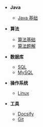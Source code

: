 * **Java**
  - [Java 基础](<https://caitongbo.github.io/Java-Notes/#/Java%20%E5%9F%BA%E7%A1%80>)
* **算法**
  - [算法基础](<https://caitongbo.github.io/Algorithm/#/%E7%AE%97%E6%B3%95%E5%9F%BA%E7%A1%80>)
  - [算法题解](<https://caitongbo.github.io/Algorithm/#/%E7%AE%97%E6%B3%95%E9%A2%98%E8%A7%A3>)
* **数据库**
  - [SQL](<https://caitongbo.github.io/Database-Notes/#/SQL>)
  - [MySQL](<https://caitongbo.github.io/Database-Notes/#/MySQL>)

* **操作系统**
  - [Linux](http://caitongbo.github.io/OS-Notes/#/Linux%20入门)
* **工具**
  - [Docsify](<https://caitongbo.github.io/Docsify-Notes/#/docsify>)
  - [Git](<https://caitongbo.github.io/Git-Notes/#/Git>)

